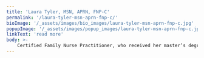 ```yaml
---
title: 'Laura Tyler, MSN, APRN, FNP-C'
permalink: '/laura-tyler-msn-aprn-fnp-c/'
bioImage: '/_assets/images/bio_images/laura-tyler-msn-aprn-fnp-c.jpg'
popupImage: '/_assets/images/popup_images/laura-tyler-msn-aprn-fnp-c.jpg'
linkText: 'read more'
body: >-
    Certified Family Nurse Practitioner, who received her master’s degree of science from The University of St. Joseph in Connecticut. With over 16 years of nursing experience in various clinical settings, including women’s health, surgical, intravenous therapy, and integrative/holistic medicine, she is fully committed to pursuing her current passion in medical aesthetics. Paying close attention to each patient’s specific needs and concerns, Laura is a firm believer that enhancing one’s natural beauty builds confidence and fuels a happy and healthy lifestyle. When you look good, you truly feel good!  Her specialized training in neuromodulators, dermal fillers, Emsculpt, Emsella, and Sculpsure will help you create your best, youthful look.
---
```



